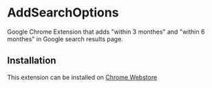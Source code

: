 # AddSearchOptions

Google Chrome Extension that adds "within 3 monthes" and "within 6 monthes" in Google search results page.

## Installation

This extension can be installed on [Chrome Webstore](https://chrome.google.com/webstore/detail/add-search-options/kaifgnoibnjldmdkkfogenbfbfgcbiao?hl=ja)
